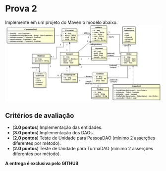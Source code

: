 # Prova 2
Implemente em um projeto do Maven o modelo abaixo.
![Prova2](./p2.png)

## Critérios de avaliação
 - (**3.0 pontos**) Implementação das entidades.
 - (**3.0 pontos**) Implementação dos DAOs.
 - (**2.0 pontos**) Teste de Unidade para PessoaDAO (mínimo 2 asserções diferentes por método).
 - (**2.0 pontos**) Teste de Unidade para TurmaDAO (mínimo 2 asserções diferentes por método).
 
 **A entrega é exclusiva pelo GITHUB**
